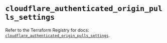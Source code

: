 # `cloudflare_authenticated_origin_pulls_settings`

Refer to the Terraform Registry for docs: [`cloudflare_authenticated_origin_pulls_settings`](https://registry.terraform.io/providers/cloudflare/cloudflare/5.2.0/docs/resources/authenticated_origin_pulls_settings).
